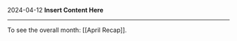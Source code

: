 2024-04-12
__Insert Content Here__
_______________________
To see the overall month: [[April Recap]].